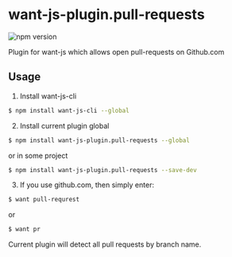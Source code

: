 # want-js-plugin.pull-requests

![npm version](https://img.shields.io/npm/v/want-js-plugin.pull-requests?style=flat-square)

Plugin for want-js which allows open pull-requests on Github.com

## Usage

1) Install want-js-cli

```bash
$ npm install want-js-cli --global
```

2) Install current plugin global

```bash
$ npm install want-js-plugin.pull-requests --global
```

or in some project

```bash
$ npm install want-js-plugin.pull-requests --save-dev
```

3) If you use github.com, then simply enter:
```bash
$ want pull-requrest
```
 
or

```bash
$ want pr
```

Current plugin will detect all pull requests by branch name.
